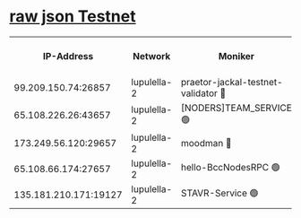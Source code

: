 [raw json Testnet](https://rpc-check.jaclalt.stavr.tech/jaclalt/rpc-jaclalt-result.json)
=

<table><tr><th>IP-Address</th><th>Network</th><th>Moniker</th><th>Latest Block Height</th><th>Earliest Block Height</th><th>Catching Up</th><th>Tx Index</th><th>Voting Power</th><th>Scan Time</th></tr><tr><td>99.209.150.74:26857</td><td>lupulella-2</td><td>praetor-jackal-testnet-validator 🔴</td><td>6411562</td><td>6247155</td><td>False</td><td>on</td><td>91</td><td>2024-01-28T22:42:05.807825465UTC</td></tr><tr><td>65.108.226.26:43657</td><td>lupulella-2</td><td>[NODERS]TEAM_SERVICE 🟢</td><td>6411563</td><td>6282001</td><td>False</td><td>on</td><td>0</td><td>2024-01-28T22:42:15.199318731UTC</td></tr><tr><td>173.249.56.120:29657</td><td>lupulella-2</td><td>moodman 🔴</td><td>6411563</td><td>6311563</td><td>False</td><td>off</td><td>635134</td><td>2024-01-28T22:42:14.797275763UTC</td></tr><tr><td>65.108.66.174:27657</td><td>lupulella-2</td><td>hello-BccNodesRPC 🟢</td><td>6411563</td><td>6394001</td><td>False</td><td>on</td><td>0</td><td>2024-01-28T22:42:12.364517114UTC</td></tr><tr><td>135.181.210.171:19127</td><td>lupulella-2</td><td>STAVR-Service 🟢</td><td>6411561</td><td>6410001</td><td>False</td><td>on</td><td>0</td><td>2024-01-28T22:42:05.056186129UTC</td></tr></table>
